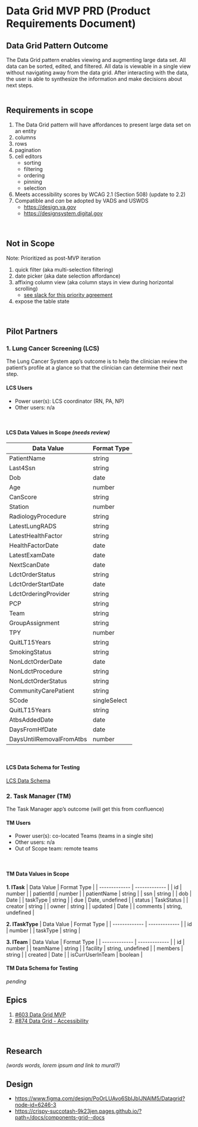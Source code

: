 # Data Grid MVP PRD (Product Requirements Document)

## Data Grid Pattern Outcome 
The Data Grid pattern enables viewing and augmenting large data set. All data can be sorted, edited, and filtered. All data is viewable in a single view without navigating away from the data grid. After interacting with the data, the user is able to synthesize the information and make decisions about next steps.<br/>
<br>

## Requirements in scope
1. The Data Grid pattern will have affordances to present large data set on an entity
2. columns
3. rows
4. pagination
5. cell editors
    - sorting
    - filtering
    - ordering
    - pinning
    - selection
8. Meets accessibility scores by WCAG 2.1 (Section 508) (update to 2.2)
9. Compatible and _can_ be adopted by VADS and USWDS
    * https://design.va.gov
    * https://designsystem.digital.gov
<br>
  
## Not in Scope
Note: Prioritized as post-MVP iteration
1. quick filter (aka multi-selection filtering)
2. date picker (aka date selection affordance)
3. affixing column view (aka column stays in view during horizontal scrolling)
   - [see slack for this priority agreement ](https://dsva.slack.com/archives/C04DMDC3TS8/p1734548335437739)
4. expose the table state
<br>

## Pilot Partners
### 1. Lung Cancer Screening (LCS)
The Lung Cancer System app’s outcome is to help the clinician review the patient’s profile at a glance so that the clinician can determine their next step.
<br>

#### LCS Users
- Power user(s): LCS coordinator (RN, PA, NP)
- Other users: n/a
<br>

#### LCS Data Values in Scope _(needs review)_
| Data Value  | Format Type |
| ------------- | ------------- |
| PatientName  | string  |
| Last4Ssn  | string  |
| Dob  | date  |
| Age  | number  |
| CanScore  | string  |
| Station  | number  |
| RadiologyProcedure  | string  |
| LatestLungRADS  | string  |
| LatestHealthFactor  | string  |
| HealthFactorDate  | date  |
| LatestExamDate  | date  |
| NextScanDate  | date  |
| LdctOrderStatus  | string  |
| LdctOrderStartDate  | date  |
| LdctOrderingProvider  | string  |
| PCP  | string  |
| Team  | string  |
| GroupAssignment  | string  |
| TPY  | number  |
| QuitLT15Years  | string  |
| SmokingStatus  | string  |
| NonLdctOrderDate  | date  |
| NonLdctProcedure  | string  |
| NonLdctOrderStatus  | string  |
| CommunityCarePatient  | string  |
| SCode  | singleSelect  |
| QuitLT15Years  | string  |
| AtbsAddedDate  | date  |
| DaysFromHfDate  | date  |
| DaysUntilRemovalFromAtbs  | number  |
<br>

#### LCS Data Schema for Testing
[LCS Data Schema](https://github.com/department-of-veterans-affairs/clinical-design-system/blob/main/src/lib/tests/mock/dataGrid/nestedData.tsx)
<br>

### 2. Task Manager (TM)
The Task Manager app’s outcome (will get this from confluence)
<br>

#### TM Users
- Power user(s): co-located Teams (teams in a single site)
- Other users: n/a
- Out of Scope team: remote teams
<br>

#### TM Data Values in Scope
**1. ITask**
| Data Value  | Format Type |
| ------------- | ------------- |
| id  | number  |
| patientId  | number  |
| patientName  | string  |
| ssn  | string  |
| dob  | Date  |
| taskType  | string  |
| due  | Date, undefined  |
| status  | TaskStatus  |
| creator  | string  |
| owner  | string  |
| updated  | Date  |
| comments  | string, undefined |
<br>

**2. ITaskType**
| Data Value  | Format Type |
| ------------- | ------------- |
| id  | number  |
| taskType  | string  |
<br>

**3. ITeam**
| Data Value  | Format Type |
| ------------- | ------------- |
| id  | number  |
| teamName  | string  |
| facility  | string, undefined  |
| members  | string  |
| created  | Date  |
| isCurrUserInTeam  | boolean  |
<br>

#### TM Data Schema for Testing
_pending_
<br>

## Epics
1. [#603 Data Grid MVP](https://github.com/orgs/department-of-veterans-affairs/projects/1556/views/3?pane=issue&itemId=88937871&issue=department-of-veterans-affairs%7Cclinical-design-system%7C603)
2. [#874 Data Grid - Accessibility](https://github.com/department-of-veterans-affairs/clinical-design-system/issues/874)
<br>

## Research
_(words words, lorem ipsum and link to mural?)_
<br>

## Design
- https://www.figma.com/design/PoOrLUAvo6SbIJbIJNAlM5/Datagrid?node-id=6246-3
- https://crispy-succotash-9k23jen.pages.github.io/?path=/docs/components-grid--docs
<br>
